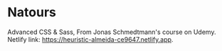 # Natours
Advanced CSS &amp; Sass, 
From Jonas Schmedtmann's course on Udemy.  
Netlify link: https://heuristic-almeida-ce9647.netlify.app.  
